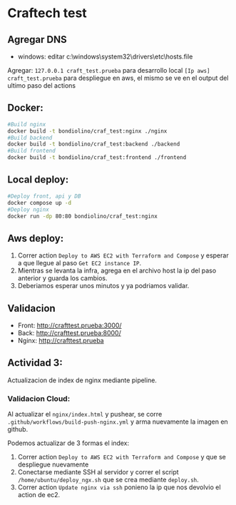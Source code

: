 # Craftech test

## Agregar DNS
- windows: editar c:\windows\system32\drivers\etc\hosts.file

Agregar:
`127.0.0.1 craft_test.prueba` para desarrollo local
`[Ip aws] craft_test.prueba` para despliegue en aws, el mismo se ve en el output del ultimo paso del actions 

## Docker:
```bash
#Build nginx
docker build -t bondiolino/craf_test:nginx ./nginx
#Build backend
docker build -t bondiolino/craf_test:backend ./backend
#Build frontend
docker build -t bondiolino/craf_test:frontend ./frontend
```

## Local deploy:
```bash
#Deploy front, api y DB
docker compose up -d 
#Deploy nginx
docker run -dp 80:80 bondiolino/craf_test:nginx
```

## Aws deploy:

1) Correr action `Deploy to AWS EC2 with Terraform and Compose` y esperar a que llegue al paso `Get EC2 instance IP`.
2) Mientras se levanta la infra, agrega en el archivo host la ip del paso anterior y guarda los cambios.
3) Deberiamos esperar unos minutos y ya podriamos validar.

## Validacion 
- Front:
http://crafttest.prueba:3000/
- Back:
http://crafttest.prueba:8000/
- Nginx: 
http://crafttest.prueba


## Actividad 3:
Actualizacion de index de nginx mediante pipeline.
### Validacion Cloud:
Al actualizar el `nginx/index.html` y pushear, se corre `.github/workflows/build-push-nginx.yml` y arma nuevamente la imagen en github.

Podemos actualizar de 3 formas el index:
1) Correr action `Deploy to AWS EC2 with Terraform and Compose` y que se despliegue nuevamente
2) Conectarse mediante SSH al servidor y correr el script `/home/ubuntu/deploy_ngx.sh` que se crea mediante `deploy.sh`.
3) Correr action `Update nginx via ssh` ponieno la ip que nos devolvio el action de ec2.